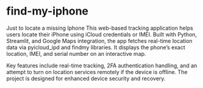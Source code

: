 # find-my-iphone
Just to locate a missing Iphone
This web-based tracking application helps users locate their iPhone using iCloud credentials or IMEI. Built with Python, Streamlit, and Google Maps integration, the app fetches real-time location data via pyicloud_ipd and findmy libraries. It displays the phone’s exact location, IMEI, and serial number on an interactive map.

Key features include real-time tracking, 2FA authentication handling, and an attempt to turn on location services remotely if the device is offline. The project is designed for enhanced device security and recovery.
